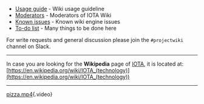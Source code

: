 <!-- TITLE: Wiki -->
<!-- SUBTITLE: About the IOTA Wiki -->

* [Usage guide](/wiki/usage) - Wiki usage guideline
* [Moderators](/wiki/moderators) - Moderators of IOTA Wiki
* [Known issues](/wiki/known-issues) - Known wiki engine issues
* [To-do list](/wiki/to-do) - Many things to be done here

For write requests and general discussion please join the `#projectwiki` channel on Slack.

-----
In case you are looking for the **Wikipedia** page of [IOTA](/iota), it is located at:
[https://en.wikipedia.org/wiki/IOTA_(technology)](https://en.wikipedia.org/wiki/IOTA_(technology))

-----
[pizza.mp4](/uploads/wiki/pizza.mp4){.video}